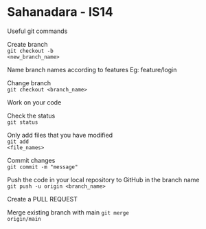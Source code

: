 # Sahanadara - IS14

Useful git commands

Create branch<br />
  <code>git checkout -b <new_branch_name></code>
  
  Name branch names according to features Eg: feature/login
  
Change branch<br />
  <code>git checkout <branch_name></code>
    
Work on your code
    
Check the status<br />
  <code>git status</code>
  
Only add files that you have modified<br />
  <code>git add <file_names></code>
    
Commit changes<br />
  <code>git commit -m "message"</code>
    
Push the code in your local repository to GitHub in the branch name<br />
  <code>git push -u origin <branch_name></code>
    
Create a PULL REQUEST
    
Merge existing branch with main
  <code>git merge origin/main</code>
